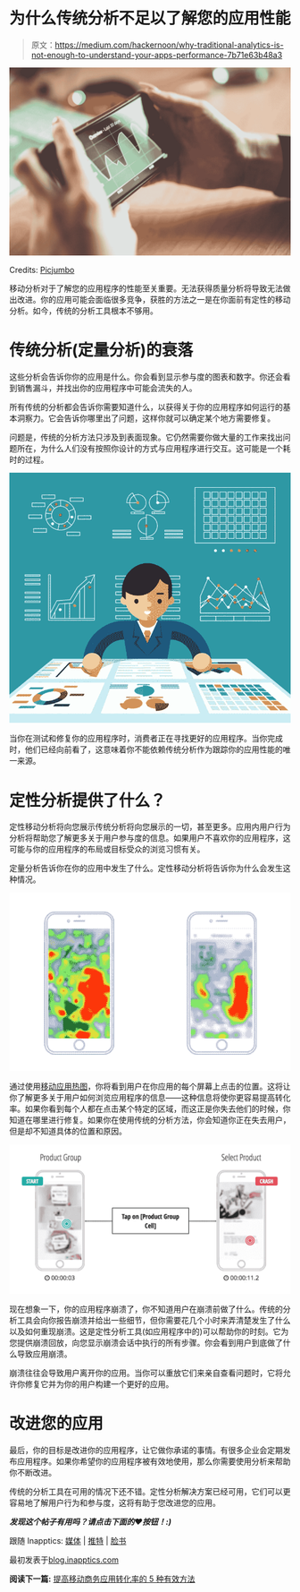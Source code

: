 # 为什么传统分析不足以了解您的应用性能

> 原文：<https://medium.com/hackernoon/why-traditional-analytics-is-not-enough-to-understand-your-apps-performance-7b71e63b48a3>

![](img/4b3271e6158e39e34ed59b3c9191efdd.png)

Credits: [Picjumbo](https://picjumbo.com)

移动分析对于了解您的应用程序的性能至关重要。无法获得质量分析将导致无法做出改进。你的应用可能会面临很多竞争，获胜的方法之一是在你面前有定性的移动分析。如今，传统的分析工具根本不够用。

# 传统分析(定量分析)的衰落

这些分析会告诉你你的应用是什么。你会看到显示参与度的图表和数字。你还会看到销售漏斗，并找出你的应用程序中可能会流失的人。

所有传统的分析都会告诉你需要知道什么，以获得关于你的应用程序如何运行的基本洞察力。它会告诉你哪里出了问题，这样你就可以确定某个地方需要修复。

问题是，传统的分析方法只涉及到表面现象。它仍然需要你做大量的工作来找出问题所在，为什么人们没有按照你设计的方式与应用程序进行交互。这可能是一个耗时的过程。

![](img/68e61aa0cc0caffa8379a222461213b5.png)

当你在测试和修复你的应用程序时，消费者正在寻找更好的应用程序。当你完成时，他们已经向前看了，这意味着你不能依赖传统分析作为跟踪你的应用性能的唯一来源。

# 定性分析提供了什么？

定性移动分析将向您展示传统分析将向您展示的一切，甚至更多。应用内用户行为分析将帮助您了解更多关于用户参与度的信息。如果用户不喜欢你的应用程序，这可能与你的应用程序的布局或目标受众的浏览习惯有关。

定量分析告诉你在你的应用中发生了什么。定性移动分析将告诉你为什么会发生这种情况。

![](img/9d9127773b7d85ce0b9b2e150fd27f68.png)

通过使用[移动应用热图](https://inapptics.com/)，你将看到用户在你应用的每个屏幕上点击的位置。这将让你了解更多关于用户如何浏览应用程序的信息——这种信息将使你更容易提高转化率。如果你看到每个人都在点击某个特定的区域，而这正是你失去他们的时候，你知道在哪里进行修复。如果你在使用传统的分析方法，你会知道你正在失去用户，但是却不知道具体的位置和原因。

![](img/1890a3e4fd4563e6b5997abad90db041.png)

现在想象一下，你的应用程序崩溃了，你不知道用户在崩溃前做了什么。传统的分析工具会向你报告崩溃并给出一些细节，但你需要花几个小时来弄清楚发生了什么以及如何重现崩溃。这是定性分析工具(如应用程序中的)可以帮助你的时刻。它为您提供崩溃回放，向您显示崩溃会话中执行的所有步骤。你会看到用户到底做了什么导致应用崩溃。

崩溃往往会导致用户离开你的应用。当你可以重放它们来亲自查看问题时，它将允许你修复它并为你的用户构建一个更好的应用。

# 改进您的应用

最后，你的目标是改进你的应用程序，让它做你承诺的事情。有很多企业会定期发布应用程序。如果你希望你的应用程序被有效地使用，那么你需要使用分析来帮助你不断改进。

传统的分析工具在可用的情况下还不错。定性分析解决方案已经可用，它们可以更容易地了解用户行为和参与度，这将有助于您改进您的应用。

***发现这个帖子有用吗？请点击下面的❤按钮！:)***

跟随 Inapptics: [媒体](/@inapptics) | [推特](https://twitter.com/inapptics) | [脸书](https://www.facebook.com/inapptics/)

最初发表于[blog.inapptics.com](http://blog.inapptics.com/why-traditional-analytics-is-not-enough-to-understand-your-apps-performance/)

**阅读下一篇:** [提高移动商务应用转化率的 5 种有效方法](https://uxplanet.org/5-proven-ways-to-increase-conversion-in-mobile-commerce-apps-38d27da90d72)